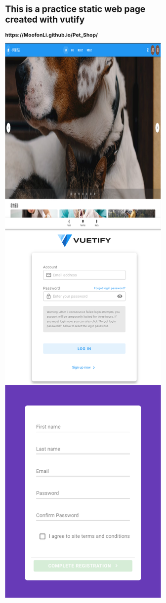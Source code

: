 <h1> This is a practice static web page created with vutify </h1>
<h3>https://MoofonLi.github.io/Pet_Shop/</h3>

<img src="https://github.com/LeeMoofon0222/Pet_Shop/blob/main/src/assets/%E8%9E%A2%E5%B9%95%E6%93%B7%E5%8F%96%E7%95%AB%E9%9D%A2%202024-03-07%20012007.png?raw=true"  width="1000" height="600">
<img src="https://github.com/LeeMoofon0222/Pet_Shop/blob/main/src/assets/%E8%9E%A2%E5%B9%95%E6%93%B7%E5%8F%96%E7%95%AB%E9%9D%A2%202024-03-07%20011442.png?raw=true">
<img src="https://github.com/LeeMoofon0222/Pet_Shop/blob/main/src/assets/%E8%9E%A2%E5%B9%95%E6%93%B7%E5%8F%96%E7%95%AB%E9%9D%A2%202024-03-07%20011521.png?raw=true">
